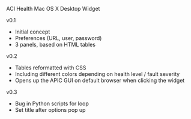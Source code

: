 ACI Health Mac OS X Desktop Widget

v0.1
- Initial concept
- Preferences (URL, user, password)
- 3 panels, based on HTML tables

v0.2
- Tables reformatted with CSS
- Including different colors depending on health level / fault severity
- Opens up the APIC GUI on default browser when clicking the widget

v0.3
- Bug in Python scripts for loop
- Set title after options pop up

